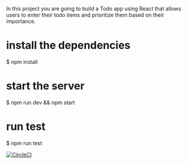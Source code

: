 In this project you are going to build a Todo app using React that allows users to enter their todo items and prioritize them based on their importance.

# install the dependencies
$ npm install 

# start the server
$ npm run dev && npm start

# run test
$ npm run test

[![CircleCI](https://circleci.com/gh/LydiaWA/react-vstda.svg?style=svg)](https://circleci.com/gh/LydiaWA/react-vstda)